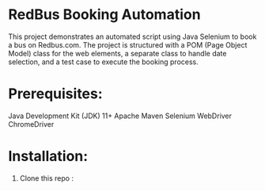 # RedBus Booking Automation
This project demonstrates an automated script using Java Selenium to book a bus on Redbus.com. The project is structured with a POM (Page Object Model) class for the web elements, a separate class to handle date selection, and a test case to execute the booking process.
# Prerequisites:
  Java Development Kit (JDK) 11+
  Apache Maven
  Selenium WebDriver
  ChromeDriver
# Installation:
1. Clone this repo : 

